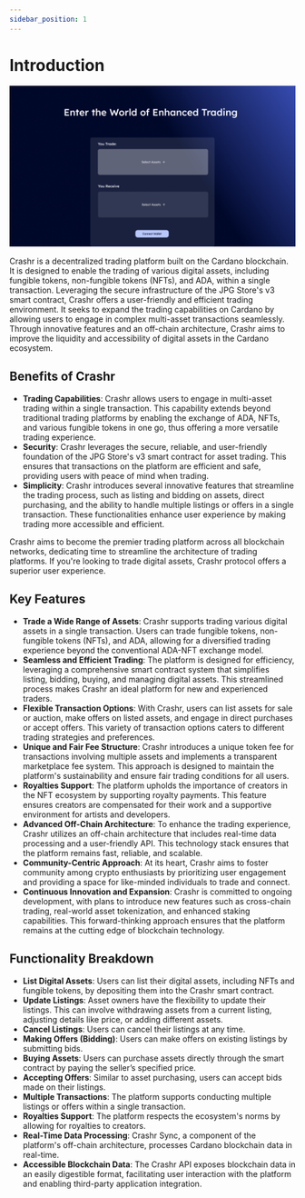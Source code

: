 ```yaml
---
sidebar_position: 1
---
```


# Introduction

![Trade](/img/trade.png)

Crashr is a decentralized trading platform built on the Cardano blockchain. It is designed to enable the trading of various digital assets, including fungible tokens, non-fungible tokens (NFTs), and ADA, within a single transaction. Leveraging the secure infrastructure of the JPG Store's v3 smart contract, Crashr offers a user-friendly and efficient trading environment. It seeks to expand the trading capabilities on Cardano by allowing users to engage in complex multi-asset transactions seamlessly. Through innovative features and an off-chain architecture, Crashr aims to improve the liquidity and accessibility of digital assets in the Cardano ecosystem.&#x20;

## **Benefits of Crashr**

* **Trading Capabilities**: Crashr allows users to engage in multi-asset trading within a single transaction. This capability extends beyond traditional trading platforms by enabling the exchange of ADA, NFTs, and various fungible tokens in one go, thus offering a more versatile trading experience.
* **Security**: Crashr leverages the secure, reliable, and user-friendly foundation of the JPG Store's v3 smart contract for asset trading. This ensures that transactions on the platform are efficient and safe, providing users with peace of mind when trading.
* **Simplicity**: Crashr introduces several innovative features that streamline the trading process, such as listing and bidding on assets, direct purchasing, and the ability to handle multiple listings or offers in a single transaction. These functionalities enhance user experience by making trading more accessible and efficient.

Crashr aims to become the premier trading platform across all blockchain networks, dedicating time to streamline the architecture of trading platforms. If you're looking to trade digital assets, Crashr protocol offers a superior user experience.

## Key Features

* **Trade a Wide Range of Assets**: Crashr supports trading various digital assets in a single transaction. Users can trade fungible tokens, non-fungible tokens (NFTs), and ADA, allowing for a diversified trading experience beyond the conventional ADA-NFT exchange model.
* **Seamless and Efficient Trading**: The platform is designed for efficiency, leveraging a comprehensive smart contract system that simplifies listing, bidding, buying, and managing digital assets. This streamlined process makes Crashr an ideal platform for new and experienced traders.
* **Flexible Transaction Options**: With Crashr, users can list assets for sale or auction, make offers on listed assets, and engage in direct purchases or accept offers. This variety of transaction options caters to different trading strategies and preferences.
* **Unique and Fair Fee Structure**: Crashr introduces a unique token fee for transactions involving multiple assets and implements a transparent marketplace fee system. This approach is designed to maintain the platform's sustainability and ensure fair trading conditions for all users.
* **Royalties Support**: The platform upholds the importance of creators in the NFT ecosystem by supporting royalty payments. This feature ensures creators are compensated for their work and a supportive environment for artists and developers.
* **Advanced Off-Chain Architecture**: To enhance the trading experience, Crashr utilizes an off-chain architecture that includes real-time data processing and a user-friendly API. This technology stack ensures that the platform remains fast, reliable, and scalable.
* **Community-Centric Approach**: At its heart, Crashr aims to foster community among crypto enthusiasts by prioritizing user engagement and providing a space for like-minded individuals to trade and connect.
* **Continuous Innovation and Expansion**: Crashr is committed to ongoing development, with plans to introduce new features such as cross-chain trading, real-world asset tokenization, and enhanced staking capabilities. This forward-thinking approach ensures that the platform remains at the cutting edge of blockchain technology.

## Functionality Breakdown

* **List Digital Assets**: Users can list their digital assets, including NFTs and fungible tokens, by depositing them into the Crashr smart contract.&#x20;
* **Update Listings**: Asset owners have the flexibility to update their listings. This can involve withdrawing assets from a current listing, adjusting details like price, or adding different assets.
* **Cancel Listings**: Users can cancel their listings at any time.&#x20;
* **Making Offers (Bidding)**: Users can make offers on existing listings by submitting bids.&#x20;
* **Buying Assets**: Users can purchase assets directly through the smart contract by paying the seller’s specified price.
* **Accepting Offers**: Similar to asset purchasing, users can accept bids made on their listings.&#x20;
* **Multiple Transactions**: The platform supports conducting multiple listings or offers within a single transaction.&#x20;
* **Royalties Support**: The platform respects the ecosystem's norms by allowing for royalties to creators.&#x20;
* **Real-Time Data Processing**: Crashr Sync, a component of the platform's off-chain architecture, processes Cardano blockchain data in real-time.
* **Accessible Blockchain Data**: The Crashr API exposes blockchain data in an easily digestible format, facilitating user interaction with the platform and enabling third-party application integration.

